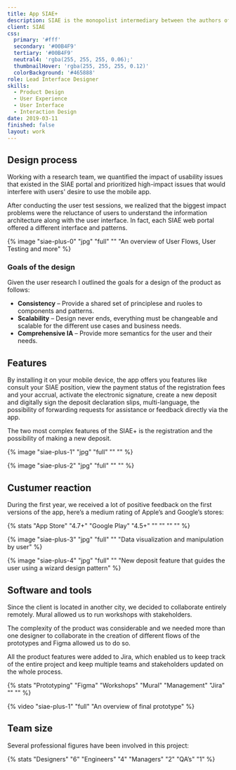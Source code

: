 ```yaml
---
title: App SIAE+
description: SIAE is the monopolist intermediary between the authors of musical tracks and consumers, managing the economic aspects and the distribution of money from royalties of Italian-copyrighted music to authors. I collaborated with them in the creation of the first app SIAE+ that supports all the major services of the company.
client: SIAE
css:
  primary: '#fff'
  secondary: '#00B4F9'
  tertiary: '#00B4F9'
  neutral4: 'rgba(255, 255, 255, 0.06);'
  thumbnailHover: 'rgba(255, 255, 255, 0.12)'
  colorBackground: '#465888'
role: Lead Interface Designer
skills:
  - Product Design
  - User Experience
  - User Interface
  - Interaction Design
date: 2019-03-11
finished: false
layout: work
---
```


## Design process

Working with a research team, we quantified the impact of usability issues that existed in the SIAE portal and prioritized high-impact issues that would interfere with users' desire to use the mobile app.

After conducting the user test sessions, we realized that the biggest impact problems were the reluctance of users to understand the information architecture along with the user interface. In fact, each SIAE web portal offered a different interface and patterns.

{% image "siae-plus-0" "jpg" "full" "" "An overview of User Flows, User Testing and more" %}

### Goals of the design

Given the user research I outlined the goals for a design of the product as follows:

- **Consistency** – Provide a shared set of principlese and ruoles to components and patterns.
- **Scalability** – Design never ends, everything must be changeable and scalable for the different use cases and business needs.
- **Comprehensive IA** – Provide more semantics for the user and their needs.

## Features

By installing it on your mobile device, the app offers you features like consult your SIAE position, view the payment status of the registration fees and your accrual, activate the electronic signature, create a new deposit and digitally sign the deposit declaration slips, multi-language, the possibility of forwarding requests for assistance or feedback directly via the app.

The two most complex features of the SIAE+ is the registration and the possibility of making a new deposit.

{% image "siae-plus-1" "jpg" "full" "" "" %}

{% image "siae-plus-2" "jpg" "full" "" "" %}

## Custumer reaction

During the first year, we received a lot of positive feedback on the first versions of the app, here’s a medium rating of Apple’s and Google’s stores:

{% stats "App Store" "4.7+" "Google Play" "4.5+" "" "" "" "" %}

{% image "siae-plus-3" "jpg" "full" "" "Data visualization and manipulation by user" %}

{% image "siae-plus-4" "jpg" "full" "" "New deposit feature that guides the user using a wizard design pattern" %}

## Software and tools

Since the client is located in another city, we decided to collaborate entirely remotely. Mural allowed us to run workshops with stakeholders.

The complexity of the product was considerable and we needed more than one designer to collaborate in the creation of different flows of the prototypes and Figma allowed us to do so. 

All the product features were added to Jira, which enabled us to keep track of the entire project and keep multiple teams and stakeholders updated on the whole process.

{% stats "Prototyping" "Figma" "Workshops" "Mural" "Management" "Jira" "" "" %}

{% video "siae-plus-1" "full" "An overview of final prototype" %}

## Team size

Several professional figures have been involved in this project:

{% stats "Designers" "6" "Engineers" "4" "Managers" "2" "QA’s" "1" %}